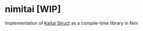 # nimitai [WIP]
Implementation of [Kaitai Struct](https://kaitai.io/) as a compile-time library in Nim
